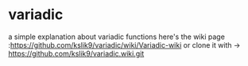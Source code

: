 # variadic
a simple explanation about variadic functions 
here's the wiki page :https://github.com/kslik9/variadic/wiki/Variadic-wiki or clone it with -> https://github.com/kslik9/variadic.wiki.git
